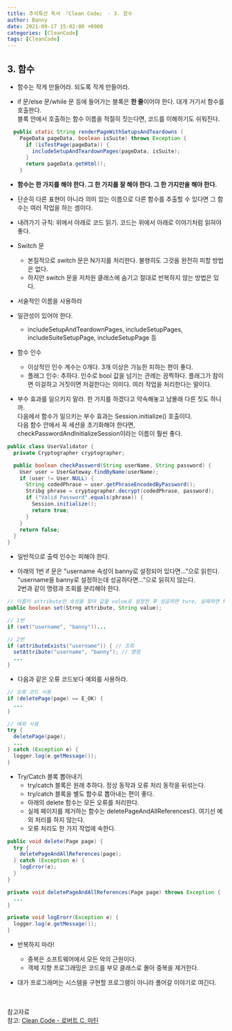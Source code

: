 ```yaml
---
title: 추석특선 독서 『Clean Code』 - 3. 함수
author: Banny
date: 2021-09-17 15:02:00 +0900
categories: [CleanCode]
tags: [CleanCode]
---
```


## 3. 함수

- 함수는 작게 만들어라. 되도록 작게 만들어라.

- if 문/else 문/while 문 등에 들어가는 블록은 <strong>한 줄</strong>이어야 한다. 대개 거기서 함수를 호출한다.<br>
  블록 안에서 호출하는 함수 이름을 적절히 짓는다면, 코드를 이해하기도 쉬워진다.

```java
  public static String renderPageWithSetupsAndTeardowns (
    PageData pageData, boolean isSuite) throws Exception {
      if (isTestPage(pageData)) {
        includeSetupAndTeardownPages(pageData, isSuite);
      }
      return pageData.getHtml();
    }
```

- <strong>함수는 한 가지를 해야 한다. 그 한 가지를 잘 해야 한다. 그 한 가지만을 해야 한다.</strong>

- 단순히 다른 표현이 아니라 의미 있는 이름으로 다른 함수를 추출할 수 있다면 그 함수는 여러 작업을 하는 셈이다.

- 내려가기 규칙: 위에서 아래로 코드 읽기. 코드는 위에서 아래로 이야기처럼 읽혀야 좋다.

- Switch 문

  - 본질적으로 switch 문은 N가지를 처리한다. 불행히도 그것을 완전히 피할 방법은 없다.
  - 하지만 switch 문을 저차원 클래스에 숨기고 절대로 반복하지 않는 방법은 있다.

- 서술적인 이름을 사용하라

- 일관성이 있어야 한다.

  - includeSetupAndTeardownPages, includeSetupPages, includeSuiteSetupPage, includeSetupPage 등

- 함수 인수

  - 이상적인 인수 계수는 0개다. 3개 이상은 가능한 피하는 편이 좋다.
  - 플래그 인수: 추하다. 인수로 bool 값을 넘기는 관례는 끔찍하다. 플래그가 참이면 이걸하고 거짓이면 저걸한다는 의미다. 여러 작업을 처리한다는 말이다.

- 부수 효과를 일으키지 말라. 한 가지를 하겠다고 약속해놓고 남몰래 다른 짓도 하니까.<br>
  다음에서 함수가 일으키는 부수 효과는 Session.initialize() 호출이다.<br>
  다음 함수 안에서 꼭 세션을 초기화해야 한다면, checkPasswordAndInitializeSession이라는 이름이 훨씬 좋다.

```java
public class UserValidator {
  private Cryptographer cryptographer;

  public boolean checkPassword(String userName, String password) {
    User user = UserGateway.findByName(userName);
    if (user != User.NULL) {
      String codedPhrase = user.getPhraseEncodedByPassword();
      Stribg phrase = cryptographer.decrypt(codedPhrase, password);
      if ("Valid Password".equals(phrase)) {
        Session.initialize();
        return true;
      }
    }
    return false;
  }
}
```

- 일반적으로 출력 인수는 피해야 한다.

- 아래의 1번 if 문은 "username 속성이 banny로 설정되어 있다면..."으로 읽힌다.<br>
  "username을 banny로 설정하는데 성공하다면..."으로 읽히지 않는다.<br>
  2번과 같이 명령과 조회를 분리해야 한다.

```java
// 이름이 attribute인 속성을 찾아 값을 value로 설정한 후 성공하면 ture, 실패하면 false를 리턴
public boolean set(Strng attribute, String value);

// 1번
if (set("username", "banny"))...

// 2번
if (attributeExists("username")) { // 조회
  setAttribute("username", "banny"); // 명령
  ...
}
```

- 다음과 같은 오류 코드보다 예외를 사용하라.

```java
// 오류 코드 사용
if (deletePage(page) == E_OK) {
  ...
}

// 에외 사용
try {
  deletePage(page);
  ...
} catch (Exception e) {
  logger.log(e.getMessage());
}
```

- Try/Catch 블록 뽑아내기
  - try/catch 블록은 원래 추하다. 정상 동작과 오류 처리 동작을 뒤섞는다.
  - try/catch 블록을 별도 함수로 뽑아내는 편이 좋다.
  - 아래의 delete 함수는 모든 오류를 처리한다.
  - 실제 페이지를 제거하는 함수는 deletePageAndAllReferences다. 여기선 예외 처리를 하지 않는다.
  - 오류 처리도 한 가지 작업에 속한다.

```java
public void delete(Page page) {
  try {
    deletePageAndAllReferences(page);
  } catch (Exception e) {
    logError(e);
  }
}

private void deletePageAndAllReferences(Page page) throws Exception {
  ...
}

private void logErorr(Exception e) {
  logger.log(e.getMessage());
}
```

- 반복하지 마라!

  - 중복은 소프트웨어에서 모든 악의 근원이다.
  - 객체 지향 프로그래밍은 코드를 부모 클래스로 몰아 중복을 제거한다.

- 대가 프로그래머는 시스템을 구현할 프로그램이 아니라 풀어갈 이야기로 여긴다.

<br>
<br>
참고자료<br>
참고: <a href="http://www.yes24.com/Product/Goods/59626179">Clean Code - 로버트 C. 마틴</a>

